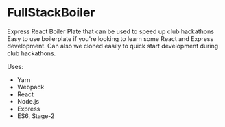 # FullStackBoiler
Express React Boiler Plate that can be used to speed up club hackathons
Easy to use boilerplate if you're looking to learn some React and Express development.
Can also we cloned easily to quick start development during club hackathons.

Uses:
- Yarn
- Webpack
- React
- Node.js
- Express
- ES6, Stage-2
